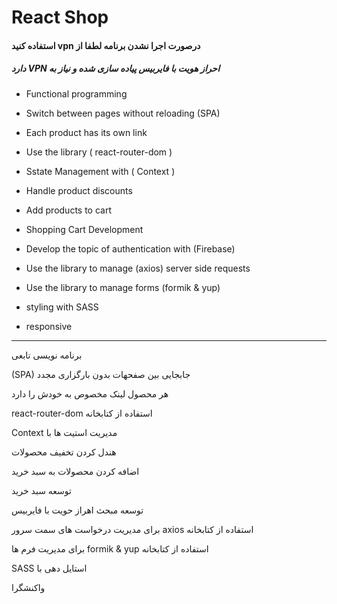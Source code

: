 # React Shop

#### استفاده کنید vpn درصورت اجرا نشدن برنامه لطفا از 
##### دارد VPN احراز هویت با فایربیس پیاده سازی شده و نیاز به 

* Functional programming

* Switch between pages without reloading (SPA)

* Each product has its own link
* Use the library ( react-router-dom )
* Sstate Management with ( Context ) 
* Handle product discounts
* Add products to cart
* Shopping Cart Development
* Develop the topic of authentication with (Firebase)
* Use the library to manage (axios) server side requests
* Use the library to manage forms (formik & yup)
* styling with SASS 
* responsive
---------------
برنامه نویسی تابعی

(SPA) جابجایی بین صفحهات بدون بارگزاری مجدد 

هر محصول لینک مخصوص به خودش را دارد

react-router-dom استفاده از کتابخانه

Context مدیریت استیت ها با 

هندل کردن تخفیف محصولات

اضافه کردن محصولات به سبد خرید

توسعه سبد خرید

توسعه مبحث اهراز حویت با فایربیس

برای مدیریت درخواست های سمت سرور axios استفاده از کتابخانه

 برای مدیریت فرم ها formik & yup استفاده از کتابخانه 

SASS استایل دهی با 

واکنشگرا

